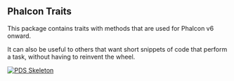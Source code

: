 ## Phalcon Traits

This package contains traits with methods that are used for Phalcon v6 onward.

It can also be useful to others that want short snippets of code that perform
a task, without having to reinvent the wheel.

[![PDS Skeleton](https://img.shields.io/badge/pds-skeleton-blue.svg?style=flat-square)](https://github.com/php-pds/skeleton)

